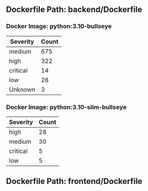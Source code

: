 ## Dockerfile Path: backend/Dockerfile

### Docker Image: python:3.10-bullseye
| Severity | Count |
|----------|-------|
| medium | 675 |
| high | 322 |
| critical | 14 |
| low | 28 |
| Unknown | 3 |

### Docker Image: python:3.10-slim-bullseye
| Severity | Count |
|----------|-------|
| high | 28 |
| medium | 30 |
| critical | 5 |
| low | 5 |


## Dockerfile Path: frontend/Dockerfile